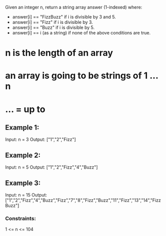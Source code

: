 Given an integer n, return a string array answer (1-indexed) where:

- answer[i] == "FizzBuzz" if i is divisible by 3 and 5.
- answer[i] == "Fizz" if i is divisible by 3.
- answer[i] == "Buzz" if i is divisible by 5.
- answer[i] == i (as a string) if none of the above conditions are true.
 
# n is the length of an array 
# an array is going to be strings of 1 ... n 
# ... = up to 

## Example 1:

Input: n = 3
Output: ["1","2","Fizz"]


## Example 2:

Input: n = 5
Output: ["1","2","Fizz","4","Buzz"]


## Example 3:

Input: n = 15
Output: ["1","2","Fizz","4","Buzz","Fizz","7","8","Fizz","Buzz","11","Fizz","13","14","FizzBuzz"]
 

### Constraints:

1 <= n <= 104